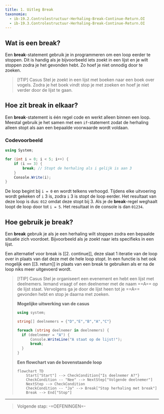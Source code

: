 ```yaml
---
title: 1. Uitleg Break
taxonomie:
  - ib-19.2.Controlestructuur-Herhaling-Break-Continue-Return.OI
  - ib-19.3.Controlestructuur-Herhaling-Break-Continue-Return.OI
---
```


## Wat is een break?
Een **break**-statement gebruik je in programmeren om een loop eerder te stoppen. Dit is handig als je bijvoorbeeld iets zoekt in een lijst en je wilt stoppen zodra je het gevonden hebt. Zo hoef je niet onnodig door te zoeken.

> [!TIP] Casus
> Stel je zoekt in een lijst met boeken naar een boek over vogels. Zodra je het boek vindt stop je met zoeken en hoef je niet verder door de lijst te gaan.

## Hoe zit break in elkaar?
Een **break**-statement is één regel code en werkt alleen binnen een loop. Meestal gebruik je het samen met een `if`-statement zodat de herhaling alleen stopt als aan een bepaalde voorwaarde wordt voldaan.

### Codevoorbeeld
```C#
using System;

for (int i = 0; i < 5; i++) {
    if (i == 3) {
        break; // Stopt de herhaling als i gelijk is aan 3
    }
    Console.Write(i);
}
```

De loop begint bij `i = 0` en wordt telkens verhoogd. Tijdens elke uitvoering wordt gekeken of `i` 3 is, zodra `i` 3 is stopt de loop eerder. Het resultaat van deze loop is dus: `012` omdat deze stopt bij 3. 
Als je de **break**-regel weghaalt loopt de loop door tot `i = 5`. Het resultaat in de console is dan `01234`.

## Hoe gebruik je break?
Een **break** gebruik je als je een herhaling wilt stoppen zodra een bepaalde situatie zich voordoet. Bijvoorbeeld als je zoekt naar iets specifieks in een lijst.

Een alternatief voor break is [[2. continue]], deze slaat 1 iteratie van de loop over in plaats van dat deze met de hele loop stopt. In een functie is het ook mogelijk een [[3. return]] in plaats van een break te gebruiken als er na de loop niks meer uitgevoerd wordt.

> [!TIP] Casus
> Stel je organiseert een evenement en hebt een lijst met deelnemers. Iemand vraagt of een deelnemer met de naam ==A== op de lijst staat. Vervolgens ga je door de lijst heen tot je ==A== gevonden hebt en stop je daarna met zoeken.
> 
> **Mogelijke uitwerking van de casus**
> ```C#
> using system;
> 
> string[] deelnemers = {"D","E","B","A","C"}
> 
> foreach (string deelnemer in deelnemers) {
> 	if (deelnemer = "A") {
> 		Console.WriteLine("A staat op de lijst!");
> 		break;
> 	}
> }
> ```
> 
> **Een flowchart van de bovenstaande loop**
> ```mermaid
> flowchart TD
>     Start["Start"] --> CheckCondition{"Is deelnemer A?"}
>     CheckCondition -- "Nee" --> NextStep["Volgende deelnemer"]
>     NextStep --> CheckCondition
>     CheckCondition -- "Ja" --> Break["Stop herhaling met break"]
>     Break --> End["Stop"]
> 
> ```

---

> Volgende stap: -=OEFENINGEN=-
